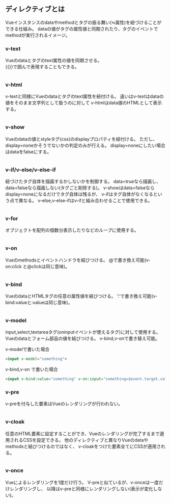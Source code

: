 ## ディレクティブとは
Vueインスタンスのdataやmethodとタグの振る舞い(≒属性)を紐づけることができる仕組み。
dataの値がタグの属性値と同期されたり、タグのイベントでmethodが実行されるイメージ。

### v-text
Vueのdataとタグのtext属性の値を同期させる。  
{{}}で囲んで表現することもできる。

```html

```

### v-html
v-textと同様にVueのdataとタグのtext属性を紐付ける。
違いはv-textはdataの値をそのまま文字列として扱うのに対して
v-htmlはdata値のHTMLとして表示する。

```html

```

### v-show
Vueのdataの値とstyleタグ(css)のdisplayプロパティを紐付ける。
ただし、display=noneかそうでないかの判定のみが行える。
display=noneにしたい場合はdataをfalseにする。

```html

```

### v-if/v-else/v-else-if
紐づけたタグ自体を描画するかしないかを制御する。
data=trueなら描画し、data=falseなら描画しない(タグごと削除する)。
v-showはdata=falseならdisplay=noneになるだけでタグ自体は残るが、
v-ifはタグ自体がなくなるという点で異なる。
v-else,v-else-ifはv-ifと組み合わせることで使用できる。

```html

```

### v-for
オブジェクトを配列の個数分表示したりなどのループに使用する。

```html

```
### v-on
Vueのmethodsとイベントハンドラを結びつける。
@で書き換え可能(v-on:click   と@clickは同じ意味)。

```html

```

### v-bind
VueのdataとHTMLタグの任意の属性値を結びつける。
’:‘で書き換え可能(v-bind:valueと:valueは同じ意味)。

```html

```

### v-model
input,select,textareaタグ(oninputイベントが使えるタグ)に対して使用する。
Vueのdataとフォーム部品の値を結びつける。
v-bind,v-onで書き替え可能。

v-modelで書いた場合
```html
<input v-model="something">
```

v-bind,v-on で書いた場合
```html
<input v-bind:value="something" v-on:input="something=$event.target.value">
```

### v-pre
v-preを付与した要素はVueのレンダリングが行われない。

```html

```

### v-cloak
任意のHTML要素に設定することができ、Vueのレンダリングが完了するまで適用されるCSSを設定できる。
他のディレクティブと異なりVueのdataやmethodsと結びつけるのではなく、
v-cloakをつけた要素全てにCSSが適用される。

```html

```

### v-once
Vueによるレンダリングを1度だけ行う。
V-preと似ているが、v-onceは一度だけレンダリングし、
以降はv-preと同様にレンダリングしない(表示が変化しない)。

```html

```
